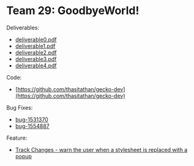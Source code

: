 # Team 29: GoodbyeWorld!

Deliverables:
* [deliverable0.pdf](deliverable0/deliverable0.pdf)
* [deliverable1.pdf](deliverable1/deliverable1.pdf)
* [deliverable2.pdf](deliverable2/deliverable2.pdf)
* [deliverable3.pdf](deliverable3/deliverable3.pdf)
* [deliverable4.pdf](deliverable4/deliverable4.pdf)

Code:
* [https://github.com/thasitathan/gecko-dev](https://github.com/thasitathan/gecko-dev)

Bug Fixes:
* [bug-1531370](https://bugzilla.mozilla.org/show_bug.cgi?id=1531370)
* [bug-1554887](https://bugzilla.mozilla.org/show_bug.cgi?id=1554887)

Feature:
* [Track Changes - warn the user when a stylesheet is replaced with a popup](https://bugzilla.mozilla.org/show_bug.cgi?id=1500979)
